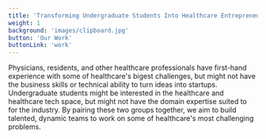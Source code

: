 ```yaml
---
title: 'Transforming Undergraduate Students Into Healthcare Entrepreneurs'
weight: 1
background: 'images/clipboard.jpg'
button: 'Our Work'
buttonLink: 'work'
---
```


Physicians, residents, and other healthcare professionals have first-hand experience with some of healthcare's bigest challenges, but might not have the business skills or technical ability to turn ideas into startups. Undergraduate students might be interested in the healthcare and healthcare tech space, but might not have the domain expertise suited to for the industry. By pairing these two groups together, we aim to build talented, dynamic teams to work on some of healthcare's most challenging problems.